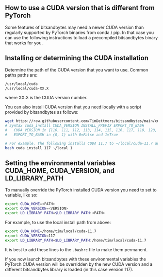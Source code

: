 ## How to use a CUDA version that is different from PyTorch

Some features of bitsandbytes may need a newer CUDA version than regularly supported by PyTorch binaries from conda / pip. In that case you can use the following instructions to load a precompiled bitsandbytes binary that works for you.

## Installing or determining the CUDA installation

Determine the path of the CUDA version that you want to use. Common paths paths are:
```bash
/usr/local/cuda
/usr/local/cuda-XX.X
```

where XX.X is the CUDA version number.

You can also install CUDA version that you need locally with a script provided by bitsandbytes as follows:

```bash
wget https://raw.githubusercontent.com/TimDettmers/bitsandbytes/main/cuda_install.sh
# Syntax cuda_install CUDA_VERSION INSTALL_PREFIX EXPORT_TO_BASH
#   CUDA_VERSION in {110, 111, 112, 113, 114, 115, 116, 117, 118, 120, 121, 122}
#   EXPORT_TO_BASH in {0, 1} with 0=False and 1=True 

# For example, the following installs CUDA 11.7 to ~/local/cuda-11.7 and exports the path to your .bashrc
bash cuda install 117 ~/local 1 
```

## Setting the environmental variables CUDA_HOME, CUDA_VERSION, and LD_LIBRARY_PATH

To manually override the PyTorch installed CUDA version you need to set to variable, like so:

```bash
export CUDA_HOME=<PATH>
export CUDA_VERSION=<VERSION>
export LD_LIBRARY_PATH=$LD_LIBRARY_PATH:<PATH>
```

For example, to use the local install path from above:

```bash
export CUDA_HOME=/home/tim/local/cuda-11.7
export CUDA_VERSION=117
export LD_LIBRARY_PATH=$LD_LIBRARY_PATH:/home/tim/local/cuda-11.7
```

It is best to add these lines to the `.bashrc` file to make them permanent.

If you now launch bitsandbytes with these environmental variables the PyTorch CUDA version will be overridden by the new CUDA version and a different bitsandbytes library is loaded (in this case version 117).
